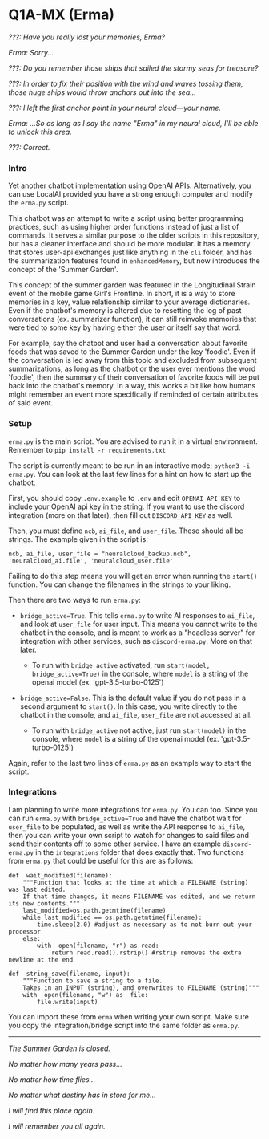 # Q1A-MX (Erma)

*???: Have you really lost your memories, Erma?*

*Erma: Sorry...*

*???: Do you remember those ships that sailed the stormy seas for treasure?*

*???: In order to fix their position with the wind and waves tossing them, those huge ships would throw anchors out into the sea...*

*???: I left the first anchor point in your neural cloud—your name.*

*Erma: ...So as long as I say the name "Erma" in my neural cloud, I'll be able to unlock this area.*

*???: Correct.*

### Intro
Yet another chatbot implementation using OpenAI APIs. Alternatively, you can use LocalAI provided you have a strong enough computer and modify the ```erma.py``` script.

This chatbot was an attempt to write a script using better programming practices, such as using higher order functions instead of just a list of commands. It serves a similar purpose to the older scripts in this repository, but has a cleaner interface and should be more modular. It has a memory that stores user-api exchanges just like anything in the ```cli``` folder, and has the summarization features found in ```enhancedMemory```, but now introduces the concept of the 'Summer Garden'.

This concept of the summer garden was featured in the Longitudinal Strain event of the mobile game Girl's Frontline. In short, it is a way to store memories in a key, value relationship similar to your average dictionaries. Even if the chatbot's memory is altered due to resetting the log of past conversations (ex. summarizer function), it can still reinvoke memories that were tied to some key by having either the user or itself say that word.

For example, say the chatbot and user had a conversation about favorite foods that was saved to the Summer Garden under the key 'foodie'. Even if the conversation is led away from this topic and excluded from subsequent summarizations, as long as the chatbot or the user ever mentions the word 'foodie', then the summary of their conversation of favorite foods will be put back into the chatbot's memory. In a way, this works a bit like how humans might remember an event more specifically if reminded of certain attributes of said event.

### Setup
```erma.py``` is the main script. You are advised to run it in a virtual environment. Remember to ```pip install -r requirements.txt```

The script is currently meant to be run in an interactive mode: ```python3 -i erma.py```. You can look at the last few lines for a hint on how to start up the chatbot.

First, you should copy ```.env.example``` to ```.env``` and edit ```OPENAI_API_KEY``` to include your OpenAI api key in the string. If you want to use the discord integration (more on that later), then fill out ```DISCORD_API_KEY``` as well.

Then, you must define ```ncb```, ```ai_file```, and ```user_file```. These should all be strings. The example given in the script is:

```ncb, ai_file, user_file = "neuralcloud_backup.ncb", 'neuralcloud_ai.file', 'neuralcloud_user.file'```

Failing to do this step means you will get an error when running the ```start()``` function. You can change the filenames in the strings to your liking.

 Then there are two ways to run ```erma.py```:

- ```bridge_active=True```. This tells ```erma.py``` to write AI responses to ```ai_file```, and look at ```user_file``` for user input. This means you cannot write to the chatbot in the console, and is meant to work as a "headless server" for integration with other services, such as ```discord-erma.py```. More on that later. 

	- To run with ```bridge_active``` activated, run ```start(model, bridge_active=True)``` in the console, where ```model``` is a string of the openai model (ex. 'gpt-3.5-turbo-0125')

- ```bridge_active=False```. This is the default value if you do not pass in a second argument to ```start()```. In this case, you write directly to the chatbot in the console, and ```ai_file```, ```user_file``` are not accessed at all.

	- To run with ```bridge_active``` not active, just run ```start(model)``` in the console, where ```model``` is a string of the openai model (ex. 'gpt-3.5-turbo-0125')

Again, refer to the last two lines of ```erma.py``` as an example way to start the script.

### Integrations

I am planning to write more integrations for ```erma.py```. You can too. Since you can run ```erma.py``` with ```bridge_active=True``` and have the chatbot wait for ```user_file``` to be populated, as well as write the API response to ```ai_file```, then you can write your own script to watch for changes to said files and send their contents off to some other service. I have an example ```discord-erma.py``` in the ```integrations``` folder that does exactly that. Two functions from ```erma.py``` that could be useful for this are as follows:

```
def  wait_modified(filename):
	"""Function that looks at the time at which a FILENAME (string) was last edited.
	If that time changes, it means FILENAME was edited, and we return its new contents."""
	last_modified=os.path.getmtime(filename)
	while last_modified == os.path.getmtime(filename):
		time.sleep(2.0) #adjust as necessary as to not burn out your processor
	else:
		with  open(filename, "r") as read:
			return read.read().rstrip() #rstrip removes the extra newline at the end

def  string_save(filename, input):
	"""Function to save a string to a file.
	Takes in an INPUT (string), and overwrites to FILENAME (string)"""
	with  open(filename, "w") as  file:
		file.write(input)
```

You can import these from ```erma``` when writing your own script. Make sure you copy the integration/bridge script into the same folder as ```erma.py```.

---

*The Summer Garden is closed.*

*No matter how many years pass...*

*No matter how time flies...*

*No matter what destiny has in store for me...*

*I will find this place again.*

*I will remember you all again.*
